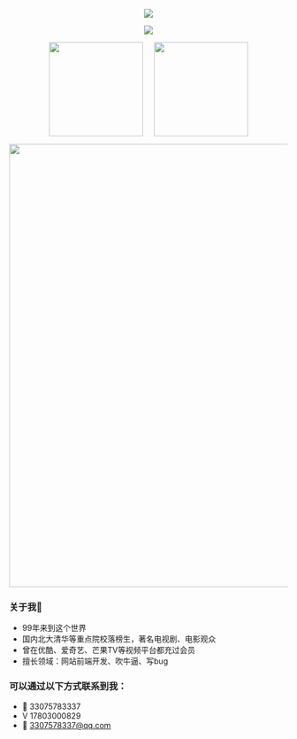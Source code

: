 <p align="center">
<img src="https://capsule-render.vercel.app/api?type=waving&color=timeGradient&height=300&&section=header&text=HI%20THERE!&fontSize=90&fontAlign=50&fontAlignY=30&desc=I%20am%20Elin!&descAlign=50&descSize=30&descAlignY=60&animation=twinkling" />
</p>

<p align="center">
<img src="https://readme-typing-svg.demolab.com?font=Orbitron&size=25&pause=1000&center=true&vCenter=true&random=false&width=600&lines=Welcome+to+my+GitHub+profile+page!;I+am+super+obsessed+with+programming!" />
</p>


<div style="display: flex; justify-content: center; align-items: center;gap: 20px">
       
 <img height="170px" src="https://github-readme-stats.vercel.app/api/top-langs/?username=xinnian999&layout=compact&langs_count=8" />
 <img height="170px" src="https://github-readme-streak-stats.herokuapp.com/?user=xinnian999" />

</div>


<p align="center">
    <img width="800" src="https://github-readme-activity-graph.vercel.app/graph?username=xinnian999&theme=github-compact&hide_border=true&area=true" />
</p>



### 关于我🥱
- 99年来到这个世界
- 国内北大清华等重点院校落榜生，著名电视剧、电影观众
- 曾在优酷、爱奇艺、芒果TV等视频平台都充过会员
- 擅长领域：网站前端开发、吹牛逼、写bug

### 可以通过以下方式联系到我：
- 🐧 33075783337
- V 17803000829
- 📧 3307578337@qq.com
